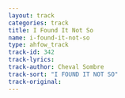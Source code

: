 ```yaml
---
layout: track
categories: track
title: I Found It Not So
name: i-found-it-not-so
type: ahfow_track
track-id: 342
track-lyrics: 
track-author: Cheval Sombre
track-sort: "I FOUND IT NOT SO"
track-original: 
---
```

